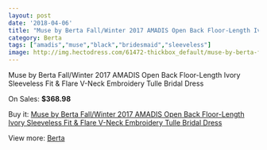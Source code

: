 ```yaml
---
layout: post
date: '2018-04-06'
title: "Muse by Berta Fall/Winter 2017 AMADIS Open Back Floor-Length Ivory Sleeveless Fit & Flare V-Neck Embroidery Tulle Bridal Dress"
category: Berta
tags: ["amadis","muse","black","bridesmaid","sleeveless"]
image: http://img.hectodress.com/61472-thickbox_default/muse-by-berta-fall-winter-2017-amadis-open-back-floor-length-ivory-sleeveless-fit-flare-v-neck-embroidery-tulle-bridal-dress.jpg
---
```

Muse by Berta Fall/Winter 2017 AMADIS Open Back Floor-Length Ivory Sleeveless Fit & Flare V-Neck Embroidery Tulle Bridal Dress

On Sales: **$368.98**
<a href="https://www.hectodress.com/berta/19833-muse-by-berta-fall-winter-2017-amadis-open-back-floor-length-ivory-sleeveless-fit-flare-v-neck-embroidery-tulle-bridal-dress.html"><amp-img layout="responsive" width="600" height="600" src="//img.hectodress.com/61472-thickbox_default/muse-by-berta-fall-winter-2017-amadis-open-back-floor-length-ivory-sleeveless-fit-flare-v-neck-embroidery-tulle-bridal-dress.jpg" alt="Muse by Berta Fall/Winter 2017 AMADIS Open Back Floor-Length Ivory Sleeveless Fit & Flare V-Neck Embroidery Tulle Bridal Dress 0" /></a>
<a href="https://www.hectodress.com/berta/19833-muse-by-berta-fall-winter-2017-amadis-open-back-floor-length-ivory-sleeveless-fit-flare-v-neck-embroidery-tulle-bridal-dress.html"><amp-img layout="responsive" width="600" height="600" src="//img.hectodress.com/61478-thickbox_default/muse-by-berta-fall-winter-2017-amadis-open-back-floor-length-ivory-sleeveless-fit-flare-v-neck-embroidery-tulle-bridal-dress.jpg" alt="Muse by Berta Fall/Winter 2017 AMADIS Open Back Floor-Length Ivory Sleeveless Fit & Flare V-Neck Embroidery Tulle Bridal Dress 1" /></a>
<a href="https://www.hectodress.com/berta/19833-muse-by-berta-fall-winter-2017-amadis-open-back-floor-length-ivory-sleeveless-fit-flare-v-neck-embroidery-tulle-bridal-dress.html"><amp-img layout="responsive" width="600" height="600" src="//img.hectodress.com/61477-thickbox_default/muse-by-berta-fall-winter-2017-amadis-open-back-floor-length-ivory-sleeveless-fit-flare-v-neck-embroidery-tulle-bridal-dress.jpg" alt="Muse by Berta Fall/Winter 2017 AMADIS Open Back Floor-Length Ivory Sleeveless Fit & Flare V-Neck Embroidery Tulle Bridal Dress 2" /></a>
<a href="https://www.hectodress.com/berta/19833-muse-by-berta-fall-winter-2017-amadis-open-back-floor-length-ivory-sleeveless-fit-flare-v-neck-embroidery-tulle-bridal-dress.html"><amp-img layout="responsive" width="600" height="600" src="//img.hectodress.com/61476-thickbox_default/muse-by-berta-fall-winter-2017-amadis-open-back-floor-length-ivory-sleeveless-fit-flare-v-neck-embroidery-tulle-bridal-dress.jpg" alt="Muse by Berta Fall/Winter 2017 AMADIS Open Back Floor-Length Ivory Sleeveless Fit & Flare V-Neck Embroidery Tulle Bridal Dress 3" /></a>
<a href="https://www.hectodress.com/berta/19833-muse-by-berta-fall-winter-2017-amadis-open-back-floor-length-ivory-sleeveless-fit-flare-v-neck-embroidery-tulle-bridal-dress.html"><amp-img layout="responsive" width="600" height="600" src="//img.hectodress.com/61475-thickbox_default/muse-by-berta-fall-winter-2017-amadis-open-back-floor-length-ivory-sleeveless-fit-flare-v-neck-embroidery-tulle-bridal-dress.jpg" alt="Muse by Berta Fall/Winter 2017 AMADIS Open Back Floor-Length Ivory Sleeveless Fit & Flare V-Neck Embroidery Tulle Bridal Dress 4" /></a>
<a href="https://www.hectodress.com/berta/19833-muse-by-berta-fall-winter-2017-amadis-open-back-floor-length-ivory-sleeveless-fit-flare-v-neck-embroidery-tulle-bridal-dress.html"><amp-img layout="responsive" width="600" height="600" src="//img.hectodress.com/61474-thickbox_default/muse-by-berta-fall-winter-2017-amadis-open-back-floor-length-ivory-sleeveless-fit-flare-v-neck-embroidery-tulle-bridal-dress.jpg" alt="Muse by Berta Fall/Winter 2017 AMADIS Open Back Floor-Length Ivory Sleeveless Fit & Flare V-Neck Embroidery Tulle Bridal Dress 5" /></a>
<a href="https://www.hectodress.com/berta/19833-muse-by-berta-fall-winter-2017-amadis-open-back-floor-length-ivory-sleeveless-fit-flare-v-neck-embroidery-tulle-bridal-dress.html"><amp-img layout="responsive" width="600" height="600" src="//img.hectodress.com/61473-thickbox_default/muse-by-berta-fall-winter-2017-amadis-open-back-floor-length-ivory-sleeveless-fit-flare-v-neck-embroidery-tulle-bridal-dress.jpg" alt="Muse by Berta Fall/Winter 2017 AMADIS Open Back Floor-Length Ivory Sleeveless Fit & Flare V-Neck Embroidery Tulle Bridal Dress 6" /></a>

Buy it: [Muse by Berta Fall/Winter 2017 AMADIS Open Back Floor-Length Ivory Sleeveless Fit & Flare V-Neck Embroidery Tulle Bridal Dress](https://www.hectodress.com/berta/19833-muse-by-berta-fall-winter-2017-amadis-open-back-floor-length-ivory-sleeveless-fit-flare-v-neck-embroidery-tulle-bridal-dress.html "Muse by Berta Fall/Winter 2017 AMADIS Open Back Floor-Length Ivory Sleeveless Fit & Flare V-Neck Embroidery Tulle Bridal Dress")

View more: [Berta](https://www.hectodress.com/318-berta "Berta")